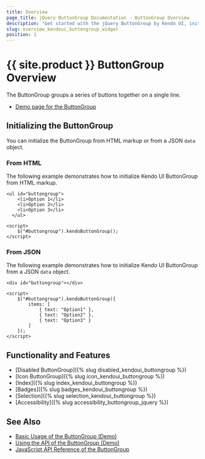```yaml
---
title: Overview
page_title: jQuery ButtonGroup Documentation - ButtonGroup Overview
description: "Get started with the jQuery ButtonGroup by Kendo UI, initialize single or multiple buttons, and reference existing Button instances."
slug: overview_kendoui_buttongroup_widget
position: 1
---
```


# {{ site.product }} ButtonGroup Overview

The ButtonGroup groups a series of buttons together on a single line.

* [Demo page for the ButtonGroup](https://demos.telerik.com/kendo-ui/buttongroup/index)

## Initializing the ButtonGroup

You can initialize the ButtonGroup from HTML markup or from a JSON `data` object.

### From HTML

The following example demonstrates how to initialize Kendo UI ButtonGroup from HTML markup.

    <ul id="buttongroup">
        <li>Option 1</li>
        <li>Option 2</li>
        <li>Option 3</li>
      </ul>

    <script>
		$("#buttongroup").kendoButtonGroup();
    </script>

### From JSON

The following example demonstrates how to initialize Kendo UI ButtonGroup from a JSON `data` object.

    <div id="buttongroup"></div>

    <script>
		$("#buttongroup").kendoButtonGroup({
            items: [
                { text: "Option1" },
                { text: "Option2" },
                { text: "Option3" }
            ]
        });
    </script>

## Functionality and Features

* [Disabled ButtonGroup]({% slug disabled_kendoui_buttongroup %})
* [Icon ButtonGroup]({% slug icon_kendoui_buttongroup %})
* [Index]({% slug index_kendoui_buttongroup %})
* [Badges]({% slug badges_kendoui_buttongroup %})
* [Selection]({% slug selection_kendoui_buttongroup %})
* [Accessibility]({% slug accessibility_buttongroup_jquery %})

## See Also

* [Basic Usage of the ButtonGroup (Demo)](https://demos.telerik.com/kendo-ui/buttongroup/index)
* [Using the API of the ButtonGroup (Demo)](https://demos.telerik.com/kendo-ui/buttongroup/api)
* [JavaScript API Reference of the ButtonGroup](/api/javascript/ui/buttongroup)

